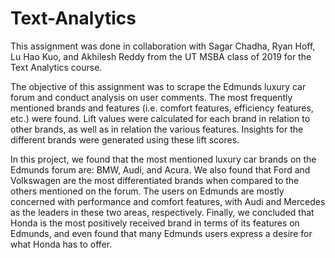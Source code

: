 # Text-Analytics

This assignment was done in collaboration with Sagar Chadha, Ryan Hoff, Lu Hao Kuo, and Akhilesh Reddy from the UT MSBA class of 2019 for the Text Analytics course.

The objective of this assignment was to scrape the Edmunds luxury car forum and conduct analysis on user comments. The most frequently mentioned brands and features (i.e. comfort features, efficiency features, etc.) were found. Lift values were calculated for each brand in relation to other brands, as well as in relation the various features. Insights for the different brands were generated using these lift scores.

In this project, we found that the most mentioned luxury car brands on the Edmunds forum are: BMW, Audi, and Acura. We also found that Ford and Volkswagen are the most differentiated brands when compared to the others mentioned on the forum. The users on Edmunds are mostly concerned with performance and comfort features, with Audi and Mercedes as the leaders in these two areas, respectively. Finally, we concluded that Honda is the most positively received brand in terms of its features on Edmunds, and even found that many Edmunds users express a desire for what Honda has to offer.
